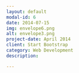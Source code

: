 ```yaml
---
layout: default
modal-id: 6
date: 2014-07-15
img: envelope6.png
alt: envelope3.png
project-date: April 2014
client: Start Bootstrap
category: Web Development
description: 

---
```

